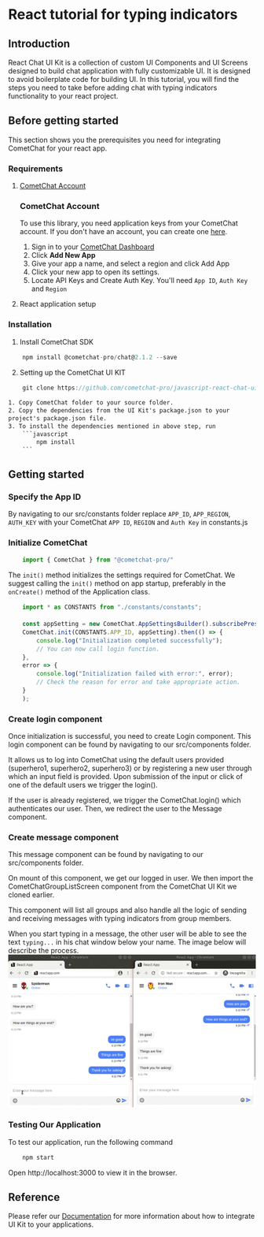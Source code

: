 
# React tutorial for typing indicators

## Introduction

React Chat UI Kit is a collection of custom UI Components and UI Screens designed to build chat application with fully customizable UI. It is designed to avoid boilerplate code for building UI. 
In this tutorial, you will find the steps you need to take before adding chat with typing indicators functionality to your react project.


## Before getting started

This section shows you the prerequisites you need for integrating CometChat for your react app.

### Requirements
 1. [CometChat Account](#cometchat-account)

    ### CometChat Account
    To use this library, you need application keys from your CometChat account. If you don't have an account, you can create one <a href="https://app.cometchat.com/" target="_blank">here</a>.

    1. Sign in to your <a href="https://app.cometchat.io/" target="_blank">CometChat Dashboard</a>
    2. Click **Add New App**
    3. Give your app a name, and select a region and click  Add App
    4. Click your new app to open its settings.
    5. Locate API Keys and Create Auth Key. You'll need `App ID`, `Auth Key` and `Region`

 2. React application setup


### Installation

1. Install CometChat SDK

```javascript
    npm install @cometchat-pro/chat@2.1.2 --save
```

2. Setting up the CometChat UI KIT 

```javascript
    git clone https://github.com/cometchat-pro/javascript-react-chat-ui-kit.git
```
    1. Copy CometChat folder to your source folder. 
    2. Copy the dependencies from the UI Kit's package.json to your project's package.json file. 
    3. To install the dependencies mentioned in above step, run
        ```javascript
            npm install
        ```

## Getting started

### Specify the App ID
By navigating to our src/constants folder replace `APP_ID`, `APP_REGION`, `AUTH_KEY` with your CometChat `APP ID`, `REGION` and `Auth Key` in constants.js


### Initialize CometChat

```javascript
    import { CometChat } from "@cometchat-pro/"
```

The `init()` method initializes the settings required for CometChat.
We suggest calling the `init()` method on app startup, preferably in the `onCreate()` method of the Application class.
```javascript
    import * as CONSTANTS from "./constants/constants";

    const appSetting = new CometChat.AppSettingsBuilder().subscribePresenceForAllUsers().setRegion(CONSTANTS.APP_REGION).build();
    CometChat.init(CONSTANTS.APP_ID, appSetting).then(() => {
        console.log("Initialization completed successfully");
        // You can now call login function.
    },
    error => {
        console.log("Initialization failed with error:", error);
        // Check the reason for error and take appropriate action.
    }
    );
```

### Create login component

Once initialization is successful, you need to create Login component. 
This login component can be found by navigating to our src/components folder. 

It allows us to log into CometChat using the default users provided (superhero1, superhero2, superhero3) or by registering a new user through which an input field is provided. Upon submission of the input or click of one of the default users we trigger the login().

If the user is already registered, we trigger the CometChat.login() which authenticates our user.
Then, we redirect the user to the Message component.


### Create message component
This message component can be found by navigating to our src/components folder. 

On mount of this component, we get our logged in user. 
We then import the CometChatGroupListScreen component from the CometChat UI Kit we cloned earlier.

This component will list all groups and also handle all the logic of sending and receiving messages with typing indicators from group members.

When you start typing in a message, the other user will be able to see the text `typing...` in his chat window below your name. The image below will describe the process.
![alt text](./screenshots/typing.gif "Typing")

### Testing Our Application
To test our application, run the following command
```javascript
    npm start
```
Open http://localhost:3000 to view it in the browser.

## Reference
Please refer our [Documentation](https://prodocs.cometchat.com/docs/react-ui-kit) for more information about how to integrate UI Kit to your applications.